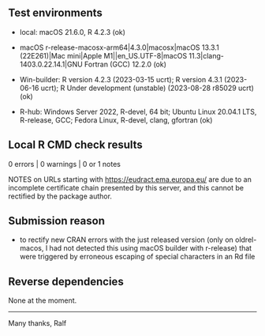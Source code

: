 ## Test environments

- local: macOS 21.6.0, R 4.2.3 (ok)

- macOS r-release-macosx-arm64|4.3.0|macosx|macOS 13.3.1 (22E261)|Mac mini|Apple M1||en_US.UTF-8|macOS 11.3|clang-1403.0.22.14.1|GNU Fortran (GCC) 12.2.0 (ok)

- Win-builder: R version 4.2.3 (2023-03-15 ucrt); R version 4.3.1 (2023-06-16 ucrt); R Under development (unstable) (2023-08-28 r85029 ucrt) (ok)

- R-hub: Windows Server 2022, R-devel, 64 bit; Ubuntu Linux 20.04.1 LTS, R-release, GCC; Fedora Linux, R-devel, clang, gfortran (ok)


## Local R CMD check results

0 errors | 0 warnings | 0 or 1 notes 

NOTES on URLs starting with https://eudract.ema.europa.eu/ 
are due to an incomplete certificate chain presented by this 
server, and this cannot be rectified by the package author.


## Submission reason

- to rectify new CRAN errors with the just released version (only on oldrel-macos,
  I had not detected this using macOS builder with r-release) that were triggered 
  by erroneous escaping of special characters in an Rd file 


## Reverse dependencies

None at the moment.

----

Many thanks,
Ralf
